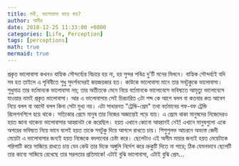 ```yaml
---
title: সখী, ভালোবাসা কারে কয়?
author: আবীর
date: 2018-12-25 11:33:00 +0800
categories: [Life, Perception]
tags: [perceptions]
math: true
mermaid: true
---
```


<p>
প্রকৃত ভালোবাসা কখনও বাহ্যিক সৌন্দর্য্যের বিচারে হয় না, হয় সুন্দর পবিত্র দু'টি মনের মিলনে। বাহ্যিক সৌন্দর্য্যই যদি সব হত তাইলে এ পৃথিবীতে শুধু সুদর্শনদেরই জয়জয়কার হত। কাউকে ভালোবাসা মানে তার সবটুকুকে ভালোবাসা। শুধুমাত্র তার বর্তমানকে ভালোবাসা নয়; তার অতীতকে মেনে নিয়ে বর্তমানকে ভালোবেসে ভবিষ্যতে আমৃত্যু ভালোবেসে যাওয়ার নামই প্রকৃত ভালোবাসা। আর এ ভালোবাসায় সেই চিরচারিত ৩টা শব্দ কে আগে বলল বা কতবার কত আবেগ নিয়ে বলল বা আদৌ বলল কিনা সেটা মুখ্য নয়। এটা সাধারনত "ট্রেন্ডি-প্রেম" তথা বর্তমানের গফ-বফ ট্রেন্ডি রিলেশনশিপে হয়ে থাকে। সত্যিকার প্রেমে মানুষ তার নিজের অজান্তেই পড়ে যায়। এ প্রেমে থাকা মানুষদের নিজেদেরও হয়ত জানা থাকেনা ভালোবাসার আহ্বানটা কে করেছিল। হয়ত এখানে কোনো আহ্বানই নেই! এখানে মানুষগুলো একে অপরের ভবিষ্যত নিয়ে  ভাবে বলেই হয়ত তাকে সবটুকু দিয়ে আগলে রাখতে চায়। শিশুশুলভ আচরনে অভ্যস্ত জেদী মেয়েটা এ ভালোবাসার জন্যই হয়ত নিজেকে বদলানোর চেষ্টা করে। ছেলেটাও এই অসীম মায়ার জন্যই হয়ত মেয়েটাকে পরিপাটি করে সাজিয়ে রাখতে চায় যেন কেউ তার দিকে অঙ্গুলি নির্দেশ করে ভ্রুকুটি দিতে না পারে; ঠিক যেমনভাবে ছেলেটি তার কাব্যে সাজিয়ে রেখেছে তার সরলতার প্রতিমাকে! এটাই বুঝি ভালোবাসা, এটাই বুঝি প্রেম... 
</p>